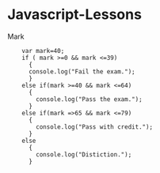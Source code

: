 # Javascript-Lessons
Mark

        var mark=40;
        if ( mark >=0 && mark <=39)
          {
          console.log("Fail the exam.");
          }
        else if(mark >=40 && mark <=64)
          {
            console.log("Pass the exam.");
          }
        else if(mark =>65 && mark <=79)
          {
            console.log("Pass with credit.");
          }
        else
          {
            console.log("Distiction.");
          }
   
